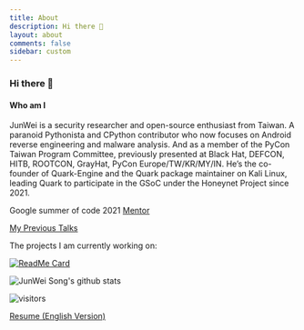 ```yaml
---
title: About
description: Hi there 👋
layout: about
comments: false
sidebar: custom
---
```


### Hi there 👋

#### Who am I

JunWei is a security researcher and open-source enthusiast from Taiwan. A paranoid Pythonista and CPython contributor who now focuses on Android reverse engineering and malware analysis. And as a member of the PyCon Taiwan Program Committee, previously presented at Black Hat, DEFCON, HITB, ROOTCON, GrayHat, PyCon Europe/TW/KR/MY/IN. He’s the co-founder of Quark-Engine and the Quark package maintainer on Kali Linux, leading Quark to participate in the GSoC under the Honeynet Project since 2021.

Google summer of code 2021 [Mentor](https://www.honeynet.org/gsoc/gsoc-2021/google-summer-of-code-2021-project-ideas#quark)

[My Previous Talks](https://github.com/krnick/talks)

The projects I am currently working on:

[![ReadMe Card](https://github-readme-stats.vercel.app/api/pin/?username=quark-engine&repo=quark-engine)](https://github.com/quark-engine/quark-engine)

![JunWei Song's github stats](https://github-readme-stats.vercel.app/api?username=krnick&theme=blue-green&show_icons=true)

![visitors](https://visitor-badge.laobi.icu/badge?page_id=krnick.krnick)

[Resume (English Version)](https://github.com/krnick/talks/blob/main/CV.pdf)
